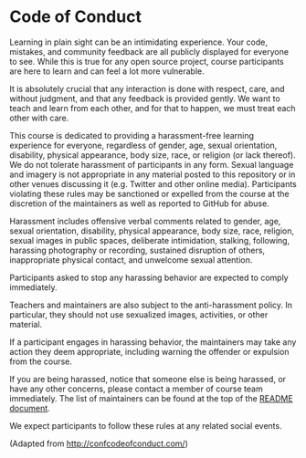 # Code of Conduct

Learning in plain sight can be an intimidating experience. Your code, mistakes, and community feedback are all publicly displayed for everyone to see. While this is true for any open source project, course participants are here to learn and can feel a lot more vulnerable.

It is absolutely crucial that any interaction is done with respect, care, and without judgment, and that any feedback is provided gently. We want to teach and learn from each other, and for that to happen, we must treat each other with care.

This course is dedicated to providing a harassment-free learning experience for everyone, regardless of gender, age, sexual orientation, disability, physical appearance, body size, race, or religion (or lack thereof). We do not tolerate harassment of participants in any form. Sexual language and imagery is not appropriate in any material posted to this repository or in other venues discussing it (e.g. Twitter and other online media). Participants violating these rules may be sanctioned or expelled from the course at the discretion of the maintainers as well as reported to GitHub for abuse.

Harassment includes offensive verbal comments related to gender, age, sexual orientation, disability, physical appearance, body size, race, religion, sexual images in public spaces, deliberate intimidation, stalking, following, harassing photography or recording, sustained disruption of others, inappropriate physical contact, and unwelcome sexual attention.

Participants asked to stop any harassing behavior are expected to comply immediately.

Teachers and maintainers are also subject to the anti-harassment policy. In particular, they should not use sexualized images, activities, or other material.

If a participant engages in harassing behavior, the maintainers may take any action they deem appropriate, including warning the offender or expulsion from the course.

If you are being harassed, notice that someone else is being harassed, or have any other concerns, please contact a member of course team immediately. The list of maintainers can be found at the top of the [README document](https://github.com/hueniverse/hueniversity/blob/master/README.md).

We expect participants to follow these rules at any related social events.

(Adapted from http://confcodeofconduct.com/)
